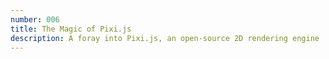 ```yaml
---
number: 006
title: The Magic of Pixi.js
description: A foray into Pixi.js, an open-source 2D rendering engine
---
```



